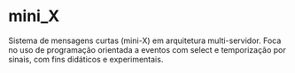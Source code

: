# mini_X
Sistema de mensagens curtas (mini-X) em arquitetura multi-servidor. Foca no uso de programação orientada a eventos com select e temporização por sinais, com fins didáticos e experimentais.
